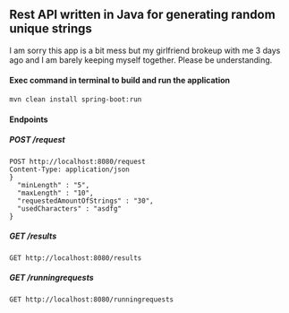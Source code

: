 ## Rest API written in Java for generating random unique strings

I am sorry this app is a bit mess but my girlfriend brokeup with me 3 days ago and I am barely keeping myself together. Please be understanding.

#### Exec command in terminal to build and run the application
    mvn clean install spring-boot:run


#### Endpoints
##### POST /request
    POST http://localhost:8080/request
    Content-Type: application/json
	}
      "minLength" : "5",
      "maxLength" : "10",
      "requestedAmountOfStrings" : "30",
      "usedCharacters" : "asdfg"
    }

##### GET /results
    GET http://localhost:8080/results
##### GET /runningrequests
    GET http://localhost:8080/runningrequests
